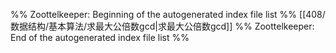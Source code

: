 %% Zoottelkeeper: Beginning of the autogenerated index file list  %%
 [[408/数据结构/基本算法/求最大公倍数gcd|求最大公倍数gcd]]
%% Zoottelkeeper: End of the autogenerated index file list  %%
